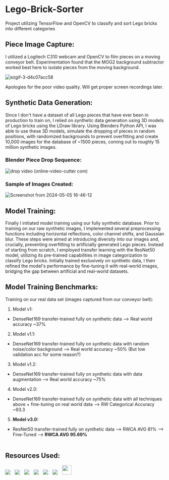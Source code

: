<h1>Lego-Brick-Sorter</h1>
Project utilizing TensorFlow and OpenCV to classify and sort Lego bricks into different categories

<br>

<h2>Piece Image Capture:</h2>
I utilized a Logitech C310 webcam and OpenCV to film pieces on a moving conveyor belt. Experimentation found that the MOG2 background subtractor worked best here to isolate pieces from the moving background.

![ezgif-3-d4c07acc58](https://github.com/Billiam2468/Lego-Brick-Sorter/assets/2740224/558b6816-c81e-4b50-bba4-04eedfee22bb)

Apologies for the poor video quality. Will get proper screen recordings later.

<h2>Synthetic Data Generation:</h2>
Since I don't have a dataset of all Lego pieces that have ever been in production to train on, I relied on synthetic data generation using 3D models of Lego bricks using the LDraw library. Using Blenders Python API, I was able to use these 3D models, simulate the dropping of pieces in random positions, with randomized backgrounds to prevent overfitting and create 10,000 images for the database of ~1500 pieces, coming out to roughly 15 million synthetic images.

<h3>Blender Piece Drop Sequence:</h3>

![drop video (online-video-cutter com)](https://github.com/Billiam2468/Lego-Brick-Sorter/assets/2740224/9bf3e8b4-4c95-4dfe-8e30-9c482eabb343)


<h3>Sample of Images Created:</h3>

![Screenshot from 2024-05-05 16-46-12](https://github.com/Billiam2468/Lego-Brick-Sorter/assets/2740224/e03da7d1-6ee2-493a-a5af-c90416fdb506)

<h2>Model Training:</h2>
Finally I initiated model training using our fully synthetic database. Prior to training on our raw synthetic images, I implemented several preprocessing functions including horizontal reflections, color channel shifts, and Gaussian blur. These steps were aimed at introducing diversity into our images and, crucially, preventing overfitting to artificially generated Lego pieces. Instead of starting from scratch, I employed transfer learning with the ResNet50 model, utilizing its pre-trained capabilities in image categorization to classify Lego bricks. Initially trained exclusively on synthetic data, I then refined the model's performance by fine-tuning it with real-world images, bridging the gap between artificial and real-world datasets.

<h2>Model Training Benchmarks:</h2>
Training on our real data set (images captured from our conveyor belt):

1. Model v1:
* DenseNet169 transfer-trained fully on synthetic data --> Real world accuracy ~37%
2. Model v1.1:
* DenseNet169 transfer-trained fully on synthetic data with random noise/color background --> Real world accuracy ~50% (But low validation acc for some reason?)
3. Model v1.2:
* DenseNet169 transfer-trained fully on synthetic data with data augmentation --> Real world accuracy ~75%
4. Model v2.0:
* DenseNet169 transfer-trained fully on synthetic data with all techniques above + fine-tuning on real world data --> RW Categorical Accuracy ~93.3
5. **Model v3.0:**
* ResNet50 transfer-trained fully on synthetic data --> RWCA AVG 81% --> Fine-Tuned --> **RWCA AVG 95.69%**
<br></br>

<h2>Resources Used:</h2>
<div style="white-space: nowrap;">
  <img src="https://img.shields.io/badge/github-%23181717.svg?&style=for-the-badge&logo=github&logoColor=white" style="display: inline-block; margin-right: 10px;">
  <img src="https://img.shields.io/badge/blender-%23F5792A.svg?&style=for-the-badge&logo=blender&logoColor=white" style="display: inline-block; margin-right: 10px;">
  <img src="https://img.shields.io/badge/python-%233776AB.svg?&style=for-the-badge&logo=python&logoColor=white" style="display: inline-block; margin-right: 10px;">
  <img src="https://img.shields.io/badge/jupyter-%23F37626.svg?&style=for-the-badge&logo=jupyter&logoColor=white" style="display: inline-block; margin-right: 10px;">
  <img src="https://img.shields.io/badge/opencv-%235C3EE8.svg?&style=for-the-badge&logo=opencv&logoColor=white" style="display: inline-block; margin-right: 10px;">
  <img src="https://img.shields.io/badge/tensorflow-%23FF6F00.svg?&style=for-the-badge&logo=tensorflow&logoColor=white" style="display: inline-block; margin-right: 10px">
  <img src="https://www.ldraw.org/common/images/banners/default/main.png" style="display: inline-block; margin-right: 10px; height: 30px">
</div>
